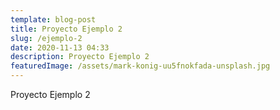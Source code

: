 ```yaml
---
template: blog-post
title: Proyecto Ejemplo 2
slug: /ejemplo-2
date: 2020-11-13 04:33
description: Proyecto Ejemplo 2
featuredImage: /assets/mark-konig-uu5fnokfada-unsplash.jpg
---
```

Proyecto Ejemplo 2